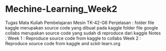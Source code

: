 # Mechine-Learning_Week2
Tugas Mata Kuliah Pembelajaran Mesin TK-42-G6  Penjelasan :  folder file kaggle merupakan source code yang dibuat pada kaggle folder file google collabs merupakan source code yang sudah di reproduce dari kaggle Notes :  Week 1 : Reproduce source code from kaggle to collabs Week 2 : Reproduce source code from kaggle and sckit-learn.org 
